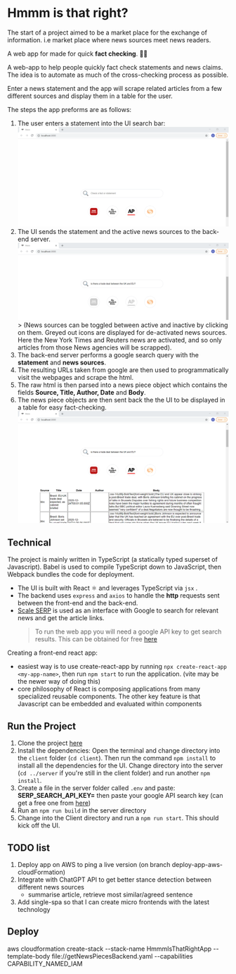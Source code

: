 # Hmmm is that right?

The start of a project aimed to be a market place for the exchange of information. i.e market place where news sources meet news readers.

A web app for made for quick **fact checking**. 🔎📰

A web-app to help people quickly fact check statements and news claims. The idea is to automate as much of the cross-checking process as possible.

Enter a news statement and the app will scrape related articles from a few different sources and display them in a table for the user.

The steps the app preforms are as follows:

1. The user enters a statement into the UI search bar:
   ![UI image](https://github.com/OrionMat/Hmm-is-that-right/blob/master/client/public/UI_landing.png?raw=true)
2. The UI sends the statement and the active news sources to the back-end server.
   ![UI search image](https://github.com/OrionMat/Hmm-is-that-right/blob/master/client/public/UI_search.png?raw=true) > (News sources can be toggled between active and inactive by clicking on them. Greyed out icons are displayed for de-activated news sources. Here the New York Times and Reuters news are activated, and so only articles from those News agencies will be scrapped).
3. The back-end server performs a google search query with the **statement** and **news sources**.
4. The resulting URLs taken from google are then used to programmatically visit the webpages and scrape the html.
5. The raw html is then parsed into a news piece object which contains the fields **Source, Title, Author, Date** and **Body**.
6. The news piece objects are then sent back the the UI to be displayed in a table for easy fact-checking.
   ![UI results table](https://github.com/OrionMat/Hmm-is-that-right/blob/master/client/public/UI_results.png?raw=true)

## Technical

The project is mainly written in TypeScript (a statically typed superset of Javascript). Babel is used to compile TypeScript down to JavaScript, then Webpack bundles the code for deployment.

- The UI is built with React ⚛️ and leverages TypeScript via `jsx` .
- The backend uses `express` and `axios` to handle the **http** requests sent between the front-end and the back-end.
- [Scale SERP](https://scaleserp.com/) is used as an interface with Google to search for relevant news and get the article links.
  > To run the web app you will need a google API key to get search results. This can be obtained for free [here](https://app.scaleserp.com/signup)

Creating a front-end react app:

- easiest way is to use create-react-app by running `npx create-react-app <my-app-name>`, then run `npm start` to run the application. (vite may be the newer way of doing this)
- core philosophy of React is composing applications from many specialized reusable components. The other key feature is that Javascript can be embedded and evaluated within components

## Run the Project

1. Clone the project [here](https://github.com/OrionMat/Hmm-is-that-right)
2. Install the dependencies:
   Open the terminal and change directory into the `client` folder (`cd client`). Then run the command `npm install` to install all the dependencies for the UI.
   Change directory into the server (`cd ../server` if you're still in the client folder) and run another `npm install`.
3. Create a file in the server folder called `.env` and paste: **SERP_SEARCH_API_KEY=**
   then paste your google API search key (can get a free one from [here](https://app.scaleserp.com/signup))
4. Run an `npm run build` in the server directory
5. Change into the Client directory and run a `npm run start`. This should kick off the UI.

## TODO list

1. Deploy app on AWS to ping a live version (on branch deploy-app-aws-cloudFormation)
2. Integrate with ChatGPT API to get better stance detection between different news sources
   - summarise article, retrieve most similar/agreed sentence
3. Add single-spa so that I can create micro frontends with the latest technology

## Deploy

aws cloudformation create-stack --stack-name HmmmIsThatRightApp --template-body file://getNewsPiecesBackend.yaml --capabilities CAPABILITY_NAMED_IAM
